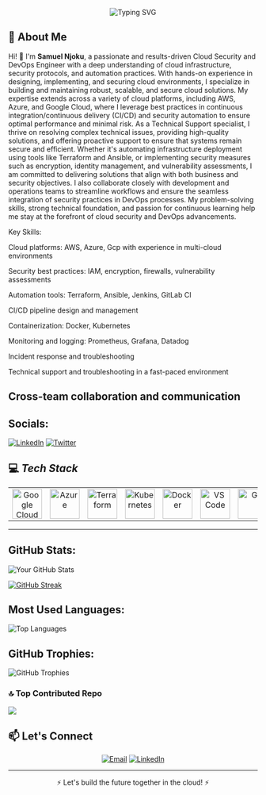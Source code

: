 <!-- Header Section -->
<p align="center">
  <img src="https://readme-typing-svg.demolab.com?font=Fira+Code&size=30&duration=4000&pause=500&center=true&vCenter=true&multiline=true&width=600&height=80&lines=Hello!+I'm+Samuel Njoku;Cloud Security+%26+DevOps+Engineer" alt="Typing SVG" />
</p>

<!-- About Me Section -->
## 🚀 **About Me**
Hi! 👋 I'm **Samuel Njoku**, a passionate and results-driven Cloud Security and DevOps Engineer with a deep understanding of cloud infrastructure, security protocols, and automation practices. With hands-on experience in designing, implementing, and securing cloud environments, I specialize in building and maintaining robust, scalable, and secure cloud solutions. My expertise extends across a variety of cloud platforms, including AWS, Azure, and Google Cloud, where I leverage best practices in continuous integration/continuous delivery (CI/CD) and security automation to ensure optimal performance and minimal risk.
As a Technical Support specialist, I thrive on resolving complex technical issues, providing high-quality solutions, and offering proactive support to ensure that systems remain secure and efficient. Whether it's automating infrastructure deployment using tools like Terraform and Ansible, or implementing security measures such as encryption, identity management, and vulnerability assessments, I am committed to delivering solutions that align with both business and security objectives.
I also collaborate closely with development and operations teams to streamline workflows and ensure the seamless integration of security practices in DevOps processes. My problem-solving skills, strong technical foundation, and passion for continuous learning help me stay at the forefront of cloud security and DevOps advancements.

Key Skills:

Cloud platforms: AWS, Azure, Gcp with experience in multi-cloud environments 

Security best practices: IAM, encryption, firewalls, vulnerability assessments

Automation tools: Terraform, Ansible, Jenkins, GitLab CI

CI/CD pipeline design and management

Containerization: Docker, Kubernetes

Monitoring and logging: Prometheus, Grafana, Datadog

Incident response and troubleshooting

Technical support and troubleshooting in a fast-paced environment

Cross-team collaboration and communication
---



##  Socials:

[![LinkedIn](https://img.shields.io/badge/LinkedIn-%230077B5.svg?style=flat&logo=linkedin&logoColor=white)](https://www.linkedin.com/in/samuel-njoku-2118a11b4?utm_source=share&utm_campaign=share_via&utm_content=profile&utm_medium=android_app)
[![Twitter](https://img.shields.io/badge/Twitter-%231DA1F2.svg?style=flat&logo=twitter&logoColor=white)](https://x.com/VirshC56279?t=Ci6SCgzqBRXYbMX-PtlLHQ&s=09)


## 💻 *Tech Stack*
<table align="center">
 <tr>
   <td align="center"><img src="https://cdn.jsdelivr.net/gh/devicons/devicon/icons/googlecloud/googlecloud-original.svg" width="60" alt="Google Cloud"/></td>
   <td align="center"><img src="https://cdn.jsdelivr.net/gh/devicons/devicon/icons/azure/azure-original.svg" width="60" alt="Azure"/></td>
   <td align="center"><img src="https://cdn.jsdelivr.net/gh/devicons/devicon/icons/terraform/terraform-original.svg" width="60" alt="Terraform"/></td>
   <td align="center"><img src="https://cdn.jsdelivr.net/gh/devicons/devicon/icons/kubernetes/kubernetes-plain.svg" width="60" alt="Kubernetes"/></td>
   <td align="center"><img src="https://cdn.jsdelivr.net/gh/devicons/devicon/icons/docker/docker-original.svg" width="60" alt="Docker"/></td>
   <td align="center"><img src="https://cdn.jsdelivr.net/gh/devicons/devicon/icons/vscode/vscode-original.svg" width="60" alt="VS Code"/></td>
   <td align="center"><img src="https://cdn.jsdelivr.net/gh/devicons/devicon/icons/git/git-original.svg" width="60" alt="Git"/></td>
   <td align="center"><img src="https://cdn.jsdelivr.net/gh/devicons/devicon/icons/linux/linux-original.svg" width="60" alt="Linux"/></td>
   <td align="center"><img src="https://img.shields.io/badge/Datadog-632CA6?style=flat&logo=datadog&logoColor=white" alt="Datadog" /></td>
   <td align="center"><img src="https://img.shields.io/badge/Cockpit-005CA9?style=flat&logoColor=white" alt="Cockpit"/></td>
 </tr>
</table>
 
---


##  GitHub Stats:

![Your GitHub Stats](https://github-readme-stats.vercel.app/api?username=sammys-git&show_icons=true&theme=dark&count_private=true)

[![GitHub Streak](https://streak-stats.demolab.com/?user=Sammys-Git&theme=dark)](https://git.io/streak-stats)
##  Most Used Languages:

![Top Languages](https://github-readme-stats.vercel.app/api/top-langs/?username=Sammy-Git&layout=compact&theme=dark)


##  GitHub Trophies:

![GitHub Trophies](https://github-profile-trophy.vercel.app/?username=Sammy-Git&theme=darkhub&margin-w=15&margin-h=15)

### 🔝 Top Contributed Repo
![](https://github-contributor-stats.vercel.app/api?username=Sammys-Git&limit=5&theme=dark&combine_all_yearly_contributions=true)


<!-- Contact Section -->
## 📫 **Let's Connect**
<p align="center">
  <a href="mailto:njokusamuel33@gmail.com"><img src="https://img.shields.io/badge/Email-D14836?logo=gmail&logoColor=white&style=for-the-badge" alt="Email"/></a>
  <a href="https://www.linkedin.com/in/samuel-njoku-2118a11b4?utm_source=share&utm_campaign=share_via&utm_content=profile&utm_medium=android_app"><img src="https://img.shields.io/badge/LinkedIn-0077B5?logo=linkedin&logoColor=white&style=for-the-badge" alt="LinkedIn"/></a>
</p>

---

<p align="center">⚡ Let's build the future together in the cloud! ⚡</p>





<!---
Sammys-Git/Sammys-Git is a ✨ special ✨ repository because its `README.md` (this file) appears on your GitHub profile.
You can click the Preview link to take a look at your changes.
--->

 



















